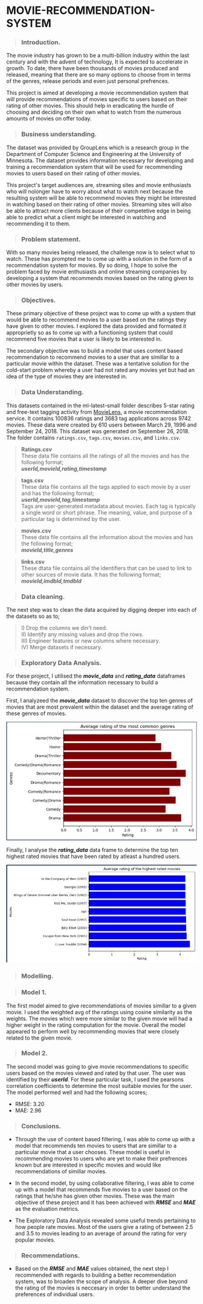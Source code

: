 # MOVIE-RECOMMENDATION-SYSTEM

> ### __Introduction.__
The movie industry has grown to be a multi-billion industry within the last century and with the advent of technology, It is expected to accelerate in growth. To date, there have been thousands of movies produced and released, meaning that there are so many options to choose from in terms of the genres, release periods and even just personal prefrences.

 This project is aimed at developing a movie recommendation system that will provide recommendations of movies specific to users based on their rating of other movies. This should help in eradicating the hurdle of choosing and deciding on their own what to watch from the numerous amounts of movies on offer today.

 > ### __Business understanding__.
The dataset was provided by GroupLens which is a research group in the Department of Computer Science and Engineering at the University of Minnesota. The dataset provides information necessary for developing and training a recommendation system that will be used for recommending movies to users based on their rating of other movies.

This project's target audiences are, streaming sites and movie enthusiasts who will nolonger have to worry about what to watch next because the resulting system will be able to recommend movies they might be interested in watching based on their rating of other movies. Streaming sites will also be able to attract more clients because of their competetive edge in being able to predict what a client might be interested in watching and recommending it to them.

> ### __Problem statement.__
With so many movies being released, the challenge now is to select what to watch. These has prompted me to come up with a solution in the form of a recommendation system for movies. By so doing, I hope to solve the problem faced by movie enthusiasts and online streaming companies by developing a system that recommends movies based on the rating given to other movies by users.   

> ### __Objectives.__
These primary objective of these project was to come up with a system that would be able to recommend movies to a user based on the ratings they have given to other movies. I explored the data provided and formated it approprietly so as to come up with a functioning system that could recommend five movies that a user is likely to be interested in.

The secondary objective was to build a model that uses content based recommendation to recommend movies to a user that are simillar to a particular movie within the dataset. These was a tentative solution for the cold-start problem whereby a user had not rated any movies yet but had an idea of the type of movies they are interested in. 

> ### __Data Understanding.__
This datasets contained in the ml-latest-small folder describes 5-star rating and free-text tagging activity from [MovieLens](http://movielens.org), a movie recommendation service. It contains 100836 ratings and 3683 tag applications across 9742 movies. These data were created by 610 users between March 29, 1996 and September 24, 2018. This dataset was generated on September 26, 2018. The folder contains `ratings.csv`, `tags.csv`, `movies.csv`, and `links.csv`.

> __Ratings.csv__<br>
These data file contains all the ratings of all the movies and has the following format;<br>
___userId,movieId,rating,timestamp___<br>

> __tags.csv__<br>
These data file contains all the tags applied to each movie by a user and has the following format;<br> 
___userId,movieId,tag,timestamp___<br> 
Tags are user-generated metadata about movies. Each tag is typically a single word or short phrase. The meaning, value, and purpose of a particular tag is determined by the user.<br>

> __movies.csv__<br>
These data file contains all the information about the movies and has the following format;<br> 
___movieId,title,genres___<br>

> __links.csv__<br>
These dtata file contains all the identifiers that can be used to link to other sources of movie data. It has the following format;<br> 
___movieId,imdbId,tmdbId___

> ### __Data cleaning.__

The next step was to clean the data acquired by digging deeper into each of the datasets so as to;

> I) Drop the columns we din't need.<br>
> II) Identify any missing values and drop the rows.<br>
> III) Engineer features or new columns where necessary.<br>
> IV) Merge datasets if necessary.

> ### __Exploratory Data Analysis.__
For these project, I utilised the ___movie_data___ and ___rating_data___ dataframes because they contain all the information necessary to build a recommendation system.

First, I analyzeed the ___movie_data___ dataset to discover the top ten genres of movies that are most prevalent within the dataset and the average rating of these genres of movies.

![Alt text](<images/image.png>)

Finally, I analyse the ___rating_data___ data frame to determine the top ten highest rated movies that have been rated by atleast a hundred users.

![Alt text](<images/image-1.png>)

> ### __Modelling.__

> ### __Model 1.__
The first model aimed to give recommendations of movies simillar to a given movie. I used the weighted avg of the ratings using cosine similarity as the weights. The movies which were more similar to the given movie will had a higher weight in the rating computation for the movie.
Overall the model appeared to perform well by recommending movies that were closely related to the given movie.

> ### __Model 2.__
The second model was going to give movie recommendations to specific users based on the movies viewed and rated by that user. The user was identified by their ___userId___. For these particular task, I used the pearsons correlation coefficients to determine the most suitable movies for the user. The model performed well and had the following scores;

* RMSE: 3.20
* MAE: 2.96

> ### __Conclusions.__
* Through the use of content based filtering, I was able to come up with a model that recommends ten movies to users that are simillar to a particular movie that a user chooses. These model is useful in recommending movies to users who are yet to make their prefrences known but are interested in specific movies and would like recommendations of simillar movies.

* In the second model, by using collaborative filtering, I was able to come up with a model that recommends five movies to a user based on the ratings that he/she has given other movies. These was the main objective of these project and it has been achieved with ___RMSE___ and ___MAE___ as the  evaluation metrics.

* The Exploratory Data Analysis revealed some useful trends pertaining to how people rate movies. Most of the users give a rating of between 2.5 and 3.5 to movies leading to an average of around the rating for very popular movies.

> ### __Recommendations.__
* Based on the ___RMSE___ and ___MAE___ values obtained, the next step I recommended with regards to building a better recommendation system, was to broaden the scope of analysis. A deeper dive beyond the rating of the movies is neccesary in order to better understand the preferences of individual users. 